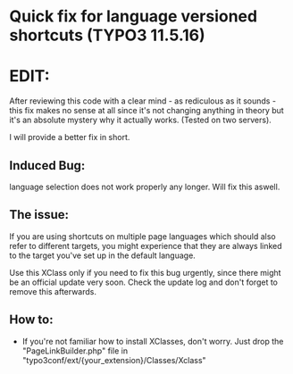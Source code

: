 
# Quick fix for language versioned shortcuts (TYPO3 11.5.16)

# EDIT:

After reviewing this code with a clear mind - as rediculous as it sounds - this fix makes no sense at all since it's not changing anything in theory but it's an absolute mystery why it actually works. (Tested on two servers). 

I will provide a better fix in short.

## Induced Bug: 
language selection does not work properly any longer. Will fix this aswell.




## The issue:
If you are using shortcuts on multiple page languages which should also refer to different targets, you might experience that they are always linked to the target you've set up in the default language.

Use this XClass only if you need to fix this bug urgently, since there might be an official update very soon. 
Check the update log and don't forget to remove this afterwards.

## How to:
- If you're not familiar how to install XClasses, don't worry. Just drop the "PageLinkBuilder.php" file in "typo3conf/ext/{your_extension}/Classes/Xclass"

